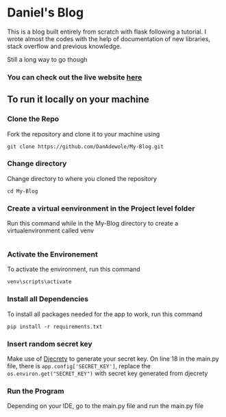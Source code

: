 # Daniel's Blog

This is a blog built entirely from scratch with flask following a tutorial. I wrote almost the codes with the help of documentation of new libraries, stack overflow and previous knowledge.

Still a long way to go though

### You can check out the live website [here](https://daniels-blog-project.herokuapp.com)

## To run it locally on your machine

### Clone the Repo
Fork the repository and clone it to your machine using 
```
git clone https://github.com/DanAdewole/My-Blog.git
```


### Change directory
Change directory to where you cloned the repository
```
cd My-Blog
```

### Create a virtual eenvironment in the Project level folder
Run this command while in the My-Blog directory to create a virtualenvironment called venv
```virtualenv venv
```

### Activate the Environement
To activate the environment, run this command
```
venv\scripts\activate
```

### Install all Dependencies
To install all packages needed for the app to work, run this command
```
pip install -r requirements.txt
```

### Insert random secret key
Make use of [Djecrety](https://djecrety.ir/) to generate your secret key.
On line 18 in the main.py file, there is 
```app.config['SECRET_KEY']```, replace the ```os.environ.get("SECRET_KEY")``` with secret key generated from djecrety

### Run the Program
Depending on your IDE, go to the main.py file and run the main.py file